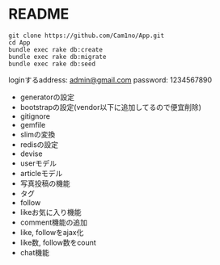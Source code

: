 # README

```shell
git clone https://github.com/Cam1no/App.git
cd App
bundle exec rake db:create
bundle exec rake db:migrate
bundle exec rake db:seed
```

loginするaddress: admin@gmail.com
password: 1234567890

- generatorの設定
- bootstrapの設定(vendor以下に追加してるので便宜削除)
- gitignore
- gemfile
- slimの変換
- redisの設定
- devise
- userモデル
- articleモデル
- 写真投稿の機能
- タグ
- follow
- likeお気に入り機能
- comment機能の追加
- like, followをajax化
- like数, follow数をcount
- chat機能

